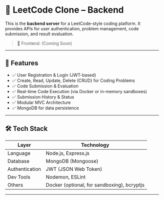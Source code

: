 # 🧠 LeetCode Clone – Backend

This is the **backend server** for a LeetCode-style coding platform. It provides APIs for user authentication, problem management, code submission, and result evaluation.

> 🔗 Frontend: (Coming Soon)

---

## 🚀 Features

- ✅ User Registration & Login (JWT-based)
- ✅ Create, Read, Update, Delete (CRUD) for Coding Problems
- ✅ Code Submission & Evaluation
- ✅ Real-time Code Execution (via Docker or in-memory sandboxes)
- ✅ Submission History & Status
- ✅ Modular MVC Architecture
- ✅ MongoDB for data persistence

---

## 🛠️ Tech Stack

| Layer        | Technology           |
|-------------|----------------------|
| Language     | Node.js, Express.js |
| Database     | MongoDB (Mongoose)  |
| Authentication | JWT (JSON Web Token) |
| Dev Tools    | Nodemon, ESLint     |
| Others       | Docker (optional, for sandboxing), bcryptjs |

---



